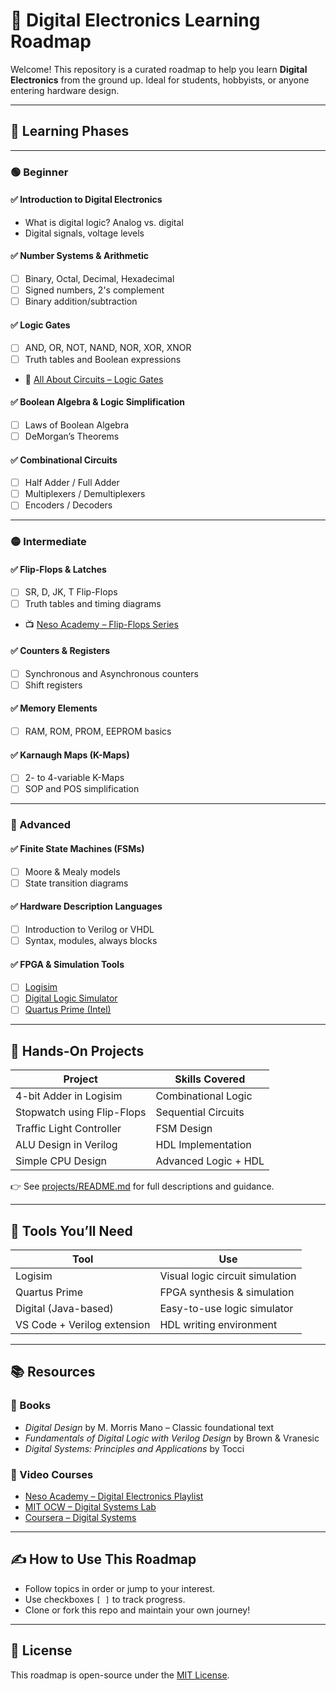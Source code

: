 # 🧭 Digital Electronics Learning Roadmap

Welcome! This repository is a curated roadmap to help you learn **Digital Electronics** from the ground up. Ideal for students, hobbyists, or anyone entering hardware design.

---

## 🧠 Learning Phases

---

### 🟢 Beginner

#### ✅ Introduction to Digital Electronics
- What is digital logic? Analog vs. digital
- Digital signals, voltage levels

#### ✅ Number Systems & Arithmetic
- [ ] Binary, Octal, Decimal, Hexadecimal
- [ ] Signed numbers, 2's complement
- [ ] Binary addition/subtraction

#### ✅ Logic Gates
- [ ] AND, OR, NOT, NAND, NOR, XOR, XNOR
- [ ] Truth tables and Boolean expressions
- 📖 [All About Circuits – Logic Gates](https://www.allaboutcircuits.com/textbook/digital/chpt-3/logic-gates/)

#### ✅ Boolean Algebra & Logic Simplification
- [ ] Laws of Boolean Algebra
- [ ] DeMorgan’s Theorems

#### ✅ Combinational Circuits
- [ ] Half Adder / Full Adder
- [ ] Multiplexers / Demultiplexers
- [ ] Encoders / Decoders

---

### 🟡 Intermediate

#### ✅ Flip-Flops & Latches
- [ ] SR, D, JK, T Flip-Flops
- [ ] Truth tables and timing diagrams
- 📺 [Neso Academy – Flip-Flops Series](https://www.youtube.com/playlist?list=PLBlnK6fEyqRjq1jsbT1g1Jcl8g1Ni-NZb)

#### ✅ Counters & Registers
- [ ] Synchronous and Asynchronous counters
- [ ] Shift registers

#### ✅ Memory Elements
- [ ] RAM, ROM, PROM, EEPROM basics

#### ✅ Karnaugh Maps (K-Maps)
- [ ] 2- to 4-variable K-Maps
- [ ] SOP and POS simplification

---

### 🔴 Advanced

#### ✅ Finite State Machines (FSMs)
- [ ] Moore & Mealy models
- [ ] State transition diagrams

#### ✅ Hardware Description Languages
- [ ] Introduction to Verilog or VHDL
- [ ] Syntax, modules, always blocks

#### ✅ FPGA & Simulation Tools
- [ ] [Logisim](http://www.cburch.com/logisim/)
- [ ] [Digital Logic Simulator](https://github.com/hneemann/Digital)
- [ ] [Quartus Prime (Intel)](https://www.intel.com/content/www/us/en/software/programmable/quartus-prime/overview.html)

---

## 🧪 Hands-On Projects

| Project | Skills Covered |
|--------|----------------|
| 4-bit Adder in Logisim | Combinational Logic |
| Stopwatch using Flip-Flops | Sequential Circuits |
| Traffic Light Controller | FSM Design |
| ALU Design in Verilog | HDL Implementation |
| Simple CPU Design | Advanced Logic + HDL |

👉 See [projects/README.md](./projects/README.md) for full descriptions and guidance.

---

## 🧰 Tools You’ll Need

| Tool | Use |
|------|-----|
| Logisim | Visual logic circuit simulation |
| Quartus Prime | FPGA synthesis & simulation |
| Digital (Java-based) | Easy-to-use logic simulator |
| VS Code + Verilog extension | HDL writing environment |

---

## 📚 Resources

### 📘 Books
- *Digital Design* by M. Morris Mano – Classic foundational text
- *Fundamentals of Digital Logic with Verilog Design* by Brown & Vranesic
- *Digital Systems: Principles and Applications* by Tocci

### 🎥 Video Courses
- [Neso Academy – Digital Electronics Playlist](https://www.youtube.com/playlist?list=PLBlnK6fEyqRh6isJ01MBnbNpV3ZsktSyS)
- [MIT OCW – Digital Systems Lab](https://ocw.mit.edu/courses/6-111-introductory-digital-systems-laboratory-fall-2006/)
- [Coursera – Digital Systems](https://www.coursera.org/learn/digital-systems)

---

## ✍️ How to Use This Roadmap

- Follow topics in order or jump to your interest.
- Use checkboxes `[ ]` to track progress.
- Clone or fork this repo and maintain your own journey!


---

## 📜 License

This roadmap is open-source under the [MIT License](./LICENSE).
